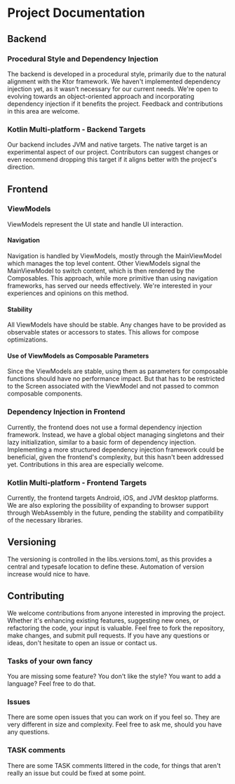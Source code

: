 # Project Documentation

## Backend

### Procedural Style and Dependency Injection

The backend is developed in a procedural style, primarily due to the natural alignment with the Ktor framework. We haven't implemented dependency injection yet,
as it wasn't necessary for our current needs. We're open to evolving towards an object-oriented approach and incorporating dependency injection if it benefits
the project. Feedback and contributions in this area are welcome.

### Kotlin Multi-platform - Backend Targets

Our backend includes JVM and native targets. The native target is an experimental aspect of our project. Contributors can suggest changes or even recommend
dropping this target if it aligns better with the project's direction.

## Frontend

### ViewModels

ViewModels represent the UI state and handle UI interaction.

#### Navigation

Navigation is handled by ViewModels, mostly through the MainViewModel which manages the top level content. Other ViewModels signal the MainViewModel to switch
content, which is then rendered by the Composables. This approach, while more primitive than using navigation frameworks, has served our needs effectively.
We're interested in your experiences and opinions on this method.

#### Stability

All ViewModels have should be stable. Any changes have to be provided as observable states or accessors to states. This allows for compose optimizations.

#### Use of ViewModels as Composable Parameters

Since the ViewModels are stable, using them as parameters for composable functions should have no performance impact. But that has to be restricted to the 
Screen associated with the ViewModel and not passed to common composable components.

### Dependency Injection in Frontend

Currently, the frontend does not use a formal dependency injection framework. Instead, we have a global object managing singletons and their lazy
initialization, similar to a basic form of dependency injection. Implementing a more structured dependency injection framework could be beneficial, given the
frontend's complexity, but this hasn't been addressed yet. Contributions in this area are especially welcome.

### Kotlin Multi-platform - Frontend Targets

Currently, the frontend targets Android, iOS, and JVM desktop platforms. We are also exploring the possibility of expanding to browser support through
WebAssembly in the future, pending the stability and compatibility of the necessary libraries.

## Versioning

The versioning is controlled in the libs.versions.toml, as this provides a central and typesafe location to define these. Automation of version increase would
nice to have.

## Contributing

We welcome contributions from anyone interested in improving the project. Whether it's enhancing existing features, suggesting new ones, or refactoring the
code, your input is valuable. Feel free to fork the repository, make changes, and submit pull requests. If you have any questions or ideas, don't hesitate to
open an issue or contact us.

### Tasks of your own fancy

You are missing some feature? You don't like the style? You want to add a language? Feel free to do that.

### Issues

There are some open issues that you can work on if you feel so. They are very different in size and complexity. Feel free to ask me, should you have any
questions.

### TASK comments

There are some TASK comments littered in the code, for things that aren't really an issue but could be fixed at some point. 
